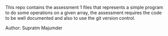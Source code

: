 This repo contains the assessment 1 files that represents a simple program to do some operations on a given array, the assessment requires the code to be well documented and also to use the git version control.

Author: Supratm Majumder
